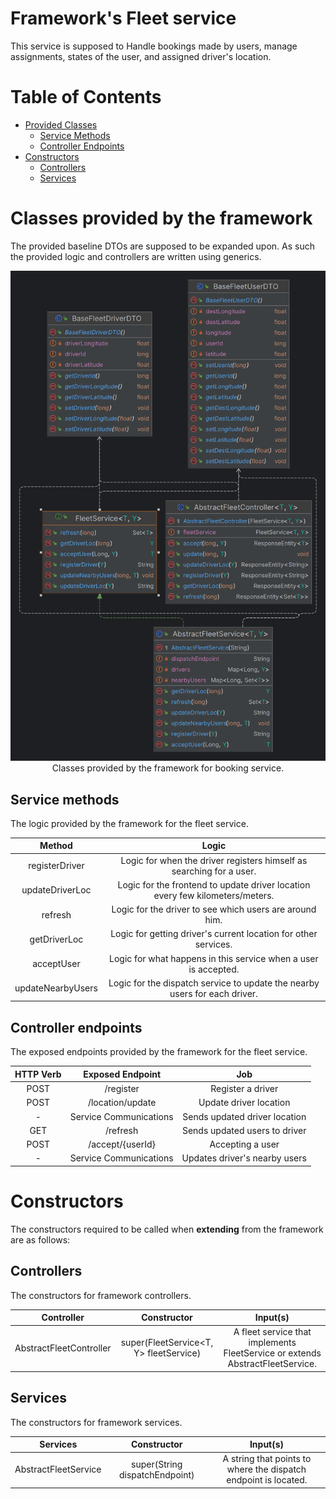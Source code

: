 # Framework's Fleet service

This service is supposed to Handle bookings made by users, manage assignments, states of the user, and assigned driver's location.

# Table of Contents

- [Provided Classes](#classes-provided-by-the-framework)
    - [Service Methods](#service-methods)
    - [Controller Endpoints](#controller-endpoints)
- [Constructors](#constructors)
    - [Controllers](#controllers)
    - [Services](#services)

# Classes provided by the framework

The provided baseline DTOs are supposed to be expanded upon. As such the provided logic and controllers are written using generics.

<p align="center">
  <img width="1000" src="../../../../../../../../../images/Fleet-Service.png" alt="Project Architecture">
  <br/>Classes provided by the framework for booking service.
</p>

## Service methods

The logic provided by the framework for the fleet service.

<div align="center">

|      Method       |                                     Logic                                     |
|:-----------------:|:-----------------------------------------------------------------------------:|
|  registerDriver   |     Logic for when the driver registers himself as searching for a user.      |
|  updateDriverLoc  | Logic for the frontend to update driver location every few kilometers/meters. |
|      refresh      |            Logic for the driver to see which users are around him.            |
|   getDriverLoc    |        Logic for getting driver's current location for other services.        |
|    acceptUser     |        Logic for what happens in this service when a user is accepted.        |
| updateNearbyUsers |  Logic for the dispatch service to update the nearby users for each driver.   |

</div>

## Controller endpoints

The exposed endpoints provided by the framework for the fleet service.

<div align="center">

| HTTP Verb |    Exposed Endpoint    |              Job              |
|:---------:|:----------------------:|:-----------------------------:|
|   POST    |       /register        |       Register a driver       |
|   POST    |    /location/update    |    Update driver location     |
|     -     | Service Communications | Sends updated driver location |
|    GET    |        /refresh        | Sends updated users to driver |
|   POST    |    /accept/{userId}    |       Accepting a user        |
|     -     | Service Communications | Updates driver's nearby users |

</div>

# Constructors

The constructors required to be called when **extending** from the framework are as follows:

## Controllers

The constructors for framework controllers.

<div align="center">

|       Controller        |              Constructor               |                                   Input(s)                                    |
|:-----------------------:|:--------------------------------------:|:-----------------------------------------------------------------------------:|
| AbstractFleetController | super(FleetService<T, Y> fleetService) | A fleet service that implements FleetService or extends AbstractFleetService. |

</div>

## Services

The constructors for framework services.

<div align="center">

|       Services       |          Constructor           |                            Input(s)                             |
|:--------------------:|:------------------------------:|:---------------------------------------------------------------:|
| AbstractFleetService | super(String dispatchEndpoint) | A string that points to where the dispatch endpoint is located. |

</div>
